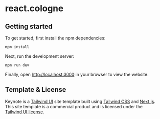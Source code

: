 # react.cologne

## Getting started

To get started, first install the npm dependencies:

```bash
npm install
```

Next, run the development server:

```bash
npm run dev
```

Finally, open [http://localhost:3000](http://localhost:3000) in your browser to view the website.

## Template & License

Keynote is a [Tailwind UI](https://tailwindui.com) site template built using
[Tailwind CSS](https://tailwindcss.com) and [Next.js](https://nextjs.org). This
site template is a commercial product and is licensed under the
[Tailwind UI license](https://tailwindui.com/license).